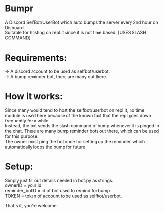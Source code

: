 # Bumpr
A Discord SelfBot/UserBot which auto bumps the server every 2nd hour on Disboard. <br />
Suitable for hosting on repl.it since it is not time based. [USES SLASH COMMAND]

# Requirements:
-> A discord account to be used as selfbot/userbot. <br />
-> A bump reminder bot, there are many out there.

# How it works:
Since many would tend to host the selfbot/userbot on repl.it, no time module is used here because of the known fact that the repl goes down frequently for a while. <br />
Instead, the bot sends the slash command of bump whenever it is pinged in the chat. There are many bump reminder bots out there, which can be used for this purpose. <br />
The owner must ping the bot once for setting up the reminder, which automatically loops the bump for future.

# Setup:
Simply just fill out details needed in bot.py as strings. <br />
ownerID = your id <br />
reminder_botID = id of bot used to remind for bump <br />
TOKEN = token of account to be used as selfbot/userbot.

That's it, you're welcome.
